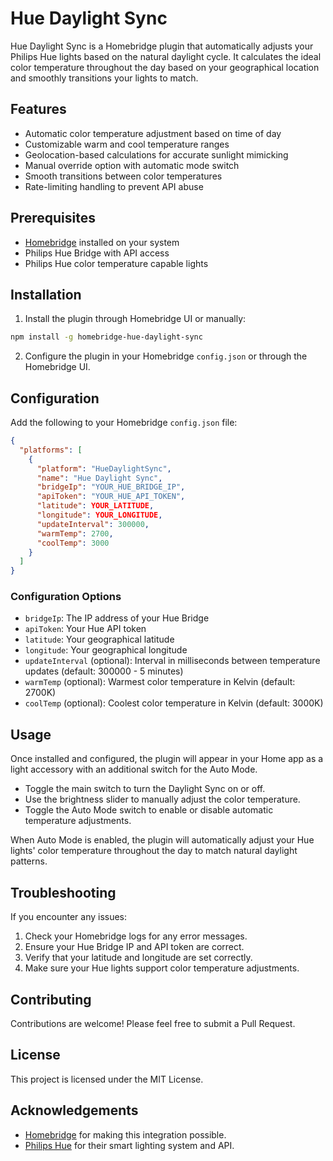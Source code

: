 # Hue Daylight Sync

Hue Daylight Sync is a Homebridge plugin that automatically adjusts your Philips Hue lights based on the natural daylight cycle. It calculates the ideal color temperature throughout the day based on your geographical location and smoothly transitions your lights to match.

## Features

- Automatic color temperature adjustment based on time of day
- Customizable warm and cool temperature ranges
- Geolocation-based calculations for accurate sunlight mimicking
- Manual override option with automatic mode switch
- Smooth transitions between color temperatures
- Rate-limiting handling to prevent API abuse

## Prerequisites

- [Homebridge](https://homebridge.io/) installed on your system
- Philips Hue Bridge with API access
- Philips Hue color temperature capable lights

## Installation

1. Install the plugin through Homebridge UI or manually:

```bash
npm install -g homebridge-hue-daylight-sync
```

2. Configure the plugin in your Homebridge `config.json` or through the Homebridge UI.

## Configuration

Add the following to your Homebridge `config.json` file:

```json
{
  "platforms": [
    {
      "platform": "HueDaylightSync",
      "name": "Hue Daylight Sync",
      "bridgeIp": "YOUR_HUE_BRIDGE_IP",
      "apiToken": "YOUR_HUE_API_TOKEN",
      "latitude": YOUR_LATITUDE,
      "longitude": YOUR_LONGITUDE,
      "updateInterval": 300000,
      "warmTemp": 2700,
      "coolTemp": 3000
    }
  ]
}
```

### Configuration Options

- `bridgeIp`: The IP address of your Hue Bridge
- `apiToken`: Your Hue API token
- `latitude`: Your geographical latitude
- `longitude`: Your geographical longitude
- `updateInterval` (optional): Interval in milliseconds between temperature updates (default: 300000 - 5 minutes)
- `warmTemp` (optional): Warmest color temperature in Kelvin (default: 2700K)
- `coolTemp` (optional): Coolest color temperature in Kelvin (default: 3000K)

## Usage

Once installed and configured, the plugin will appear in your Home app as a light accessory with an additional switch for the Auto Mode.

- Toggle the main switch to turn the Daylight Sync on or off.
- Use the brightness slider to manually adjust the color temperature.
- Toggle the Auto Mode switch to enable or disable automatic temperature adjustments.

When Auto Mode is enabled, the plugin will automatically adjust your Hue lights' color temperature throughout the day to match natural daylight patterns.

## Troubleshooting

If you encounter any issues:

1. Check your Homebridge logs for any error messages.
2. Ensure your Hue Bridge IP and API token are correct.
3. Verify that your latitude and longitude are set correctly.
4. Make sure your Hue lights support color temperature adjustments.

## Contributing

Contributions are welcome! Please feel free to submit a Pull Request.

## License

This project is licensed under the MIT License.

## Acknowledgements

- [Homebridge](https://homebridge.io/) for making this integration possible.
- [Philips Hue](https://www.philips-hue.com/) for their smart lighting system and API.